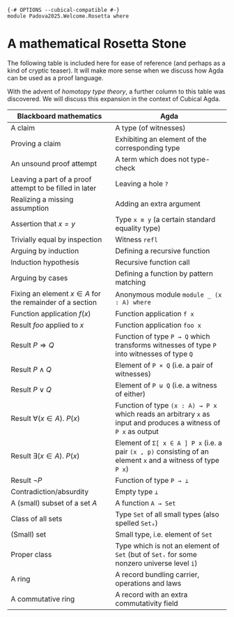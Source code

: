 ```
{-# OPTIONS --cubical-compatible #-}
module Padova2025.Welcome.Rosetta where
```

# A mathematical Rosetta Stone

The following table is included here for ease of reference (and perhaps as a
kind of cryptic teaser). It will make more sense when we discuss how Agda can
be used as a proof language.

With the advent of _homotopy type theory_, a further column to this table was
discovered. We will discuss this expansion in the context of Cubical Agda.

| Blackboard mathematics | Agda |
| ---------------------- | ---- |
| A claim | A type (of witnesses) |
| Proving a claim | Exhibiting an element of the corresponding type |
| An unsound proof attempt | A term which does not type-check |
| Leaving a part of a proof attempt to be filled in later | Leaving a hole `?` |
| Realizing a missing assumption | Adding an extra argument |
| Assertion that $x = y$ | Type `x ≡ y` (a certain standard equality type) |
| Trivially equal by inspection | Witness `refl` |
| Arguing by induction | Defining a recursive function |
| Induction hypothesis | Recursive function call |
| Arguing by cases | Defining a function by pattern matching |
| Fixing an element $x \in A$ for the remainder of a section | Anonymous module `module _ (x : A) where` |
| Function application $f(x)$ | Function application `f x` |
| Result _foo_ applied to $x$ | Function application `foo x` |
| Result $P \Rightarrow Q$ | Function of type `P → Q` which transforms witnesses of type `P` into witnesses of type `Q` |
| Result $P \wedge Q$ | Element of `P × Q` (i.e. a pair of witnesses) |
| Result $P \vee Q$ | Element of `P ⊎ Q` (i.e. a witness of either) |
| Result $\forall(x \in A).\ P(x)$ | Function of type `(x : A) → P x` which reads an arbitrary `x` as input and produces a witness of `P x` as output |
| Result $\exists(x \in A).\ P(x)$ | Element of `Σ[ x ∈ A ] P x` (i.e. a pair `(x , p)` consisting of an element `x` and a witness of type `P x`) |
| Result $\neg P$ | Function of type `P → ⊥` |
| Contradiction/absurdity | Empty type `⊥` |
| A (small) subset of a set $A$ | A function `A → Set` |
| Class of all sets | Type `Set` of all small types (also spelled `Set₀`) |
| (Small) set | Small type, i.e. element of `Set` |
| Proper class | Type which is not an element of `Set` (but of `Setᵢ` for some nonzero universe level `i`) |
| A ring | A record bundling carrier, operations and laws |
| A commutative ring | A record with an extra commutativity field |
